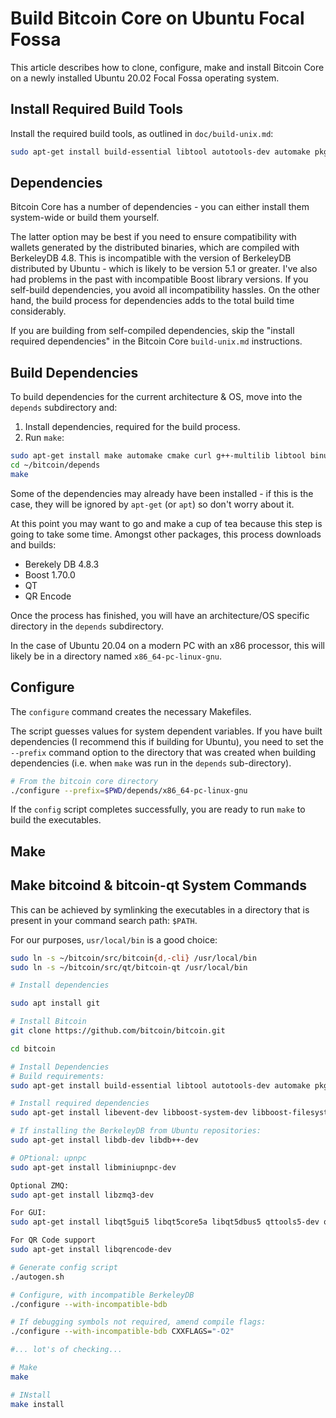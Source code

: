 # Build Bitcoin Core on Ubuntu Focal Fossa

This article describes how to clone, configure, make and install Bitcoin Core on a newly installed Ubuntu 20.02 Focal Fossa operating system.

Install Required Build Tools
----------------------------

Install the required build tools, as outlined in `doc/build-unix.md`:

```bash
sudo apt-get install build-essential libtool autotools-dev automake pkg-config bsdmainutils python3
```

Dependencies
------------
Bitcoin Core has a number of dependencies - you can either install them system-wide or build them yourself. 

The latter option may be best if you need to ensure compatibility with wallets generated by the distributed binaries, which are compiled with BerkeleyDB 4.8. This is incompatible with the version of BerkeleyDB distributed by Ubuntu - which is likely to be version 5.1 or greater. I've also had problems in the past with incompatible Boost library versions. If you self-build dependencies, you avoid all incompatibility hassles. On the other hand, the build process for dependencies adds to the total build time considerably.

If you are building from self-compiled dependencies, skip the "install required dependencies" in the Bitcoin Core `build-unix.md` instructions.

Build Dependencies
-----------------
To build dependencies for the current architecture & OS, move into the `depends` subdirectory and:

1. Install dependencies, required for the build process.
2. Run `make`:

```bash
sudo apt-get install make automake cmake curl g++-multilib libtool binutils-gold bsdmainutils pkg-config python3 patch
cd ~/bitcoin/depends
make
```

Some of the dependencies may already have been installed - if this is the case, they will be ignored by `apt-get` (or `apt`) so don't worry about it.

At this point you may want to go and make a cup of tea because this step is going to take some time. Amongst other packages, this process downloads and builds:

* Berekely DB 4.8.3
* Boost 1.70.0
* QT
* QR Encode

Once the process has finished, you will have an architecture/OS specific directory in the `depends` subdirectory.

In the case of Ubuntu 20.04 on a modern PC with an x86 processor, this will likely be in a directory named `x86_64-pc-linux-gnu`.



Configure
---------
The `configure` command creates the necessary Makefiles.

The script guesses values for system dependent variables. If you have built dependencies (I recommend this if building for Ubuntu), you need to set the `--prefix` command option to the directory that was created when building dependencies (i.e. when `make` was run in the `depends` sub-directory).

```bash
# From the bitcoin core directory
./configure --prefix=$PWD/depends/x86_64-pc-linux-gnu
```
If the `config` script completes successfully, you are ready to run `make` to build the executables.

Make
----


Make bitcoind & bitcoin-qt System Commands
------------------------------------------
This can be achieved by symlinking the executables in a directory that is present in your command search path: `$PATH`.

For our purposes, `usr/local/bin` is a good choice:

```bash
sudo ln -s ~/bitcoin/src/bitcoin{d,-cli} /usr/local/bin
sudo ln -s ~/bitcoin/src/qt/bitcoin-qt /usr/local/bin
```


```bash
# Install dependencies

sudo apt install git

# Install Bitcoin
git clone https://github.com/bitcoin/bitcoin.git

cd bitcoin

# Install Dependencies
# Build requirements:
sudo apt-get install build-essential libtool autotools-dev automake pkg-config bsdmainutils python3

# Install required dependencies
sudo apt-get install libevent-dev libboost-system-dev libboost-filesystem-dev libboost-test-dev libboost-thread-dev

# If installing the BerkeleyDB from Ubuntu repositories:
sudo apt-get install libdb-dev libdb++-dev

# OPtional: upnpc
sudo apt-get install libminiupnpc-dev

Optional ZMQ:
sudo apt-get install libzmq3-dev

For GUI:
sudo apt-get install libqt5gui5 libqt5core5a libqt5dbus5 qttools5-dev qttools5-dev-tools

For QR Code support
sudo apt-get install libqrencode-dev

# Generate config script
./autogen.sh

# Configure, with incompatible BerkeleyDB
./configure --with-incompatible-bdb

# If debugging symbols not required, amend compile flags:
./configure --with-incompatible-bdb CXXFLAGS="-O2"

#... lot's of checking...

# Make
make

# INstall
make install 

